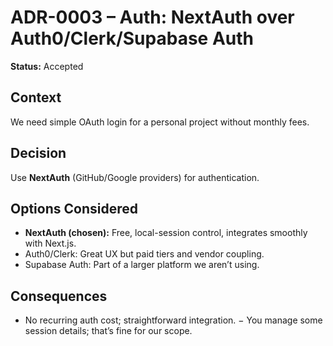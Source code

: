 # ADR-0003 – Auth: NextAuth over Auth0/Clerk/Supabase Auth

**Status:** Accepted

## Context
We need simple OAuth login for a personal project without monthly fees.

## Decision
Use **NextAuth** (GitHub/Google providers) for authentication.

## Options Considered
- **NextAuth (chosen):** Free, local-session control, integrates smoothly with Next.js.
- Auth0/Clerk: Great UX but paid tiers and vendor coupling.
- Supabase Auth: Part of a larger platform we aren’t using.

## Consequences
+ No recurring auth cost; straightforward integration.
− You manage some session details; that’s fine for our scope.
